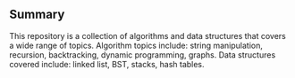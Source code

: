 <h2><strong>Summary</strong></h2>

This repository is a collection of algorithms and data structures that covers a wide range of topics.
Algorithm topics include: string manipulation, recursion, backtracking, dynamic programming, graphs. Data structures covered include: linked list, BST, stacks, hash tables.
